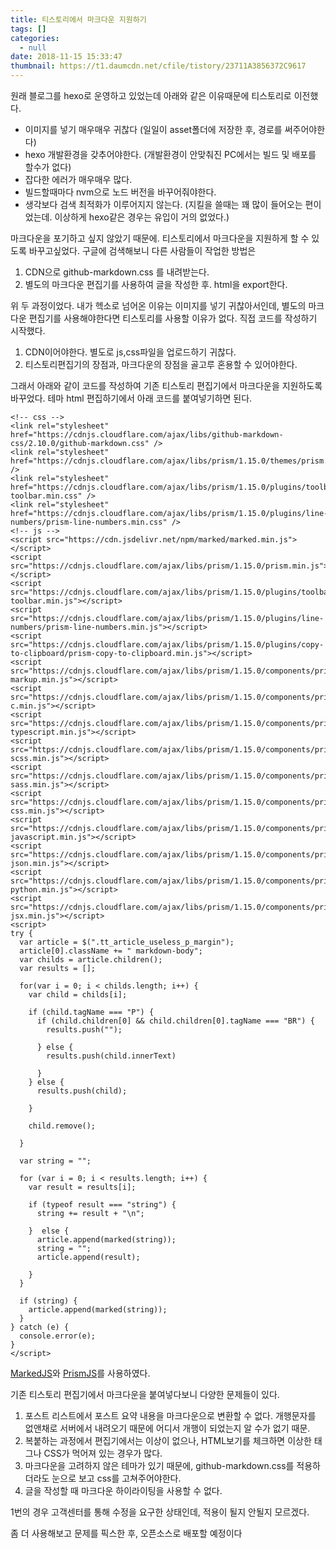 ```yaml
---
title: 티스토리에서 마크다운 지원하기
tags: []
categories:
  - null
date: 2018-11-15 15:33:47
thumbnail: https://t1.daumcdn.net/cfile/tistory/23711A3856372C9617
---
```


원래 블로그를 hexo로 운영하고 있었는데 아래와 같은 이유때문에 티스토리로 이전했다.

<!-- more -->


* 이미지를 넣기 매우매우 귀찮다 (일일이 asset폴더에 저장한 후, 경로를 써주어야한다)
* hexo 개발환경을 갖추어야한다. (개발환경이 안맞춰진 PC에서는 빌드 및 배포를 할수가 없다)
* 잡다한 에러가 매우매우 많다.
* 빌드할때마다 nvm으로 노드 버전을 바꾸어줘야한다.
* 생각보다 검색 최적화가 이루어지지 않는다. (지킬을 쓸때는 꽤 많이 들어오는 편이었는데. 이상하게 hexo같은 경우는 유입이 거의 없었다.)


마크다운을 포기하고 싶지 않았기 때문에. 티스토리에서 마크다운을 지원하게 할 수 있도록 바꾸고싶었다. 구글에 검색해보니 다른 사람들이 작업한 방법은 

1. CDN으로 github-markdown.css 를 내려받는다.
2. 별도의 마크다운 편집기를 사용하여 글을 작성한 후. html을 export한다.

위 두 과정이었다.
내가 헥소로 넘어온 이유는 이미지를 넣기 귀찮아서인데, 별도의 마크다운 편집기를 사용해야한다면 티스토리를 사용할 이유가 없다. 직접 코드를 작성하기 시작했다. 

1. CDN이어야한다. 별도로 js,css파일을 업로드하기 귀찮다.
2. 티스토리편집기의 장점과, 마크다운의 장점을 골고루 혼용할 수 있어야한다.

그래서 아래와 같이 코드를 작성하여 기존 티스토리 편집기에서 마크다운을 지원하도록 바꾸었다.
테마 html 편집하기에서 아래 코드를 붙여넣기하면 된다.



```htmlmarkup
<!-- css -->
<link rel="stylesheet" href="https://cdnjs.cloudflare.com/ajax/libs/github-markdown-css/2.10.0/github-markdown.css" />
<link rel="stylesheet" href="https://cdnjs.cloudflare.com/ajax/libs/prism/1.15.0/themes/prism.min.css" />
<link rel="stylesheet" href="https://cdnjs.cloudflare.com/ajax/libs/prism/1.15.0/plugins/toolbar/prism-toolbar.min.css" />
<link rel="stylesheet" href="https://cdnjs.cloudflare.com/ajax/libs/prism/1.15.0/plugins/line-numbers/prism-line-numbers.min.css" />
<!-- js -->
<script src="https://cdn.jsdelivr.net/npm/marked/marked.min.js"></script>
<script src="https://cdnjs.cloudflare.com/ajax/libs/prism/1.15.0/prism.min.js"></script>
<script src="https://cdnjs.cloudflare.com/ajax/libs/prism/1.15.0/plugins/toolbar/prism-toolbar.min.js"></script>
<script src="https://cdnjs.cloudflare.com/ajax/libs/prism/1.15.0/plugins/line-numbers/prism-line-numbers.min.js"></script>
<script src="https://cdnjs.cloudflare.com/ajax/libs/prism/1.15.0/plugins/copy-to-clipboard/prism-copy-to-clipboard.min.js"></script>
<script src="https://cdnjs.cloudflare.com/ajax/libs/prism/1.15.0/components/prism-markup.min.js"></script>
<script src="https://cdnjs.cloudflare.com/ajax/libs/prism/1.15.0/components/prism-c.min.js"></script>
<script src="https://cdnjs.cloudflare.com/ajax/libs/prism/1.15.0/components/prism-typescript.min.js"></script>
<script src="https://cdnjs.cloudflare.com/ajax/libs/prism/1.15.0/components/prism-scss.min.js"></script>
<script src="https://cdnjs.cloudflare.com/ajax/libs/prism/1.15.0/components/prism-sass.min.js"></script>
<script src="https://cdnjs.cloudflare.com/ajax/libs/prism/1.15.0/components/prism-css.min.js"></script>
<script src="https://cdnjs.cloudflare.com/ajax/libs/prism/1.15.0/components/prism-javascript.min.js"></script>
<script src="https://cdnjs.cloudflare.com/ajax/libs/prism/1.15.0/components/prism-json.min.js"></script>
<script src="https://cdnjs.cloudflare.com/ajax/libs/prism/1.15.0/components/prism-python.min.js"></script>
<script src="https://cdnjs.cloudflare.com/ajax/libs/prism/1.15.0/components/prism-jsx.min.js"></script>
<script>
try {
  var article = $(".tt_article_useless_p_margin");
  article[0].className += " markdown-body";
  var childs = article.children();
  var results = [];

  for(var i = 0; i < childs.length; i++) {
    var child = childs[i];

    if (child.tagName === "P") {
      if (child.children[0] && child.children[0].tagName === "BR") {
        results.push("");

      } else {
        results.push(child.innerText)

      }
    } else {
      results.push(child);

    }

    child.remove();

  }

  var string = "";

  for (var i = 0; i < results.length; i++) {
    var result = results[i];

    if (typeof result === "string") {
      string += result + "\n";

    }  else {
      article.append(marked(string));
      string = "";
      article.append(result);

    }
  }

  if (string) {
    article.append(marked(string));
  }
} catch (e) {
  console.error(e);
}
</script>

```



[MarkedJS](https://github.com/markedjs/marked)와 [PrismJS](https://github.com/PrismJS/prism)를 사용하였다.


기존 티스토리 편집기에서 마크다운을 붙여넣다보니 다양한 문제들이 있다.


1. 포스트 리스트에서 포스트 요약 내용을 마크다운으로 변환할 수 없다. 개행문자를 없앤채로 서버에서 내려오기 때문에 어디서 개행이 되었는지 알 수가 없기 때문.
2. 복붙하는 과정에서 편집기에서는 이상이 없으나, HTML보기를 체크하면 이상한 태그나 CSS가 먹어져 있는 경우가 많다.
3. 마크다운을 고려하지 않은 테마가 있기 때문에, github-markdown.css를 적용하더라도 눈으로 보고 css를 고쳐주어야한다.
4. 글을 작성할 때 마크다운 하이라이팅을 사용할 수 없다.

1번의 경우 고객센터를 통해 수정을 요구한 상태인데, 적용이 될지 안될지 모르겠다.

좀 더 사용해보고 문제를 픽스한 후, 오픈소스로 배포할 예정이다

<!--stackedit_data:
eyJoaXN0b3J5IjpbLTE1NTk5NTI0Ml19
-->